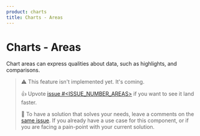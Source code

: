 ```yaml
---
product: charts
title: Charts - Areas
---
```


# Charts - Areas

<p class='description'>Chart areas can express qualities about data, such as highlights, and comparisons.</p>

> ⚠️ This feature isn't implemented yet. It's coming.
>
> 👍 Upvote [issue #<ISSUE_NUMBER_AREAS>](https://github.com/mui/mui-x/issues/<ISSUE_NUMBER_AREAS>) if you want to see it land faster.
>
> 💬 To have a solution that solves your needs, leave a comments on the [same issue](https://github.com/mui/mui-x/issues/<ISSUE_NUMBER_AREAS>).
> If you already have a use case for this component, or if you are facing a pain-point with your current solution.
